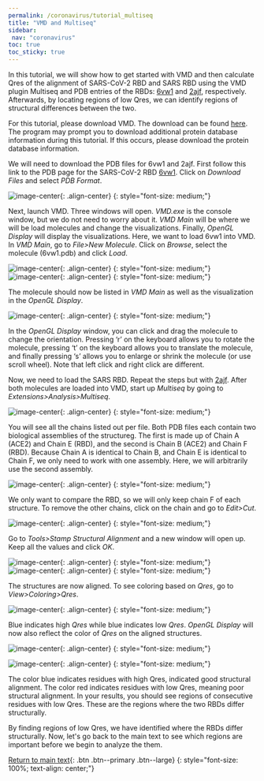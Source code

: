 ```yaml
---
permalink: /coronavirus/tutorial_multiseq
title: "VMD and Multiseq"
sidebar: 
 nav: "coronavirus"
toc: true
toc_sticky: true
---
```


In this tutorial, we will show how to get started with VMD and then calculate Qres of the alignment of SARS-CoV-2 RBD and SARS RBD using the VMD plugin Multiseq and PDB entries of the RBDs: <a href="https://www.rcsb.org/structure/6vw1" target="_blank">6vw1</a> and <a href="https://www.rcsb.org/structure/2ajf" target="_blank">2ajf</a>, respectively. Afterwards, by locating regions of low Qres, we can identify regions of structural differences between the two.

For this tutorial, please download VMD. The download can be found <a href="https://www.ks.uiuc.edu/Development/Download/download.cgi?PackageName=VMD" target="_blank">here</a>. The program may prompt you to download additional protein database information during this tutorial. If this occurs, please download the protein database information.

We will need to download the PDB files for 6vw1 and 2ajf. First follow this link to the PDB page for the SARS-CoV-2 RBD <a href="https://www.rcsb.org/structure/6vw1" target="_blank">6vw1</a>. Click on *Download Files* and select *PDB Format*.

![image-center](../assets/images/Ridge0.png){: .align-center}
{: style="font-size: medium;"}

Next, launch VMD. Three windows will open. *VMD.exe* is the console window, but we do not need to worry about it. *VMD Main* will be where we will be load molecules and change the visualizations. Finally, *OpenGL Display* will display the visualizations. Here, we want to load 6vw1 into VMD. In *VMD Main*, go to *File>New Molecule*. Click on *Browse*, select the molecule (6vw1.pdb) and click *Load*.

![image-center](../assets/images/Ridge1.png){: .align-center}
{: style="font-size: medium;"}
![image-center](../assets/images/Ridge2.png){: .align-center}
{: style="font-size: medium;"}

The molecule should now be listed in *VMD Main* as well as the visualization in the *OpenGL Display*.

![image-center](../assets/images/Ridge3.png){: .align-center}
{: style="font-size: medium;"}

In the *OpenGL Display* window, you can click and drag the molecule to change the orientation. Pressing ‘r’ on the keyboard allows you to rotate the molecule, pressing ‘t’ on the keyboard allows you to translate the molecule, and finally pressing ‘s’ allows you to enlarge or shrink the molecule (or use scroll wheel). Note that left click and right click are different.

Now, we need to load the SARS RBD. Repeat the steps but with <a href="https://www.rcsb.org/structure/2ajf" target="_blank">2ajf</a>. After both molecules are loaded into VMD, start up *Multiseq* by going to *Extensions>Analysis>Multiseq*.

![image-center](../assets/images/Qres1.png){: .align-center}
{: style="font-size: medium;"}

You will see all the chains listed out per file. Both PDB files each contain two biological assemblies of the structureg. The first is made up of Chain A (ACE2) and Chain E (RBD), and the second is Chain B (ACE2) and Chain F (RBD). Because Chain A is identical to Chain B, and Chain E is identical to Chain F, we only need to work with one assembly. Here, we will arbitrarily use the second assembly.

![image-center](../assets/images/Qres2.png){: .align-center}
{: style="font-size: medium;"}

We only want to compare the RBD, so we will only keep chain F of each structure. To remove the other chains, click on the chain and go to *Edit>Cut*.

![image-center](../assets/images/Qres3.png){: .align-center}
{: style="font-size: medium;"}

Go to *Tools>Stamp Structural Alignment* and a new window will open up. Keep all the values and click *OK*.

![image-center](../assets/images/Qres4.png){: .align-center}
{: style="font-size: medium;"}
![image-center](../assets/images/Qres5.png){: .align-center}
{: style="font-size: medium;"}

The structures are now aligned. To see coloring based on *Qres*, go to *View>Coloring>Qres*.

![image-center](../assets/images/Qres6.png){: .align-center}
{: style="font-size: medium;"}

Blue indicates high *Qres* while blue indicates low *Qres*. *OpenGL Display* will now also reflect the color of *Qres* on the aligned structures. 

![image-center](../assets/images/Qres7.png){: .align-center}
{: style="font-size: medium;"}

![image-center](../assets/images/Qres8.png){: .align-center}
{: style="font-size: medium;"}

The color blue indicates residues with high Qres, indicated good structural alignment. The color red indicates residues with low Qres, meaning poor structural alignment. In your results, you should see regions of consecutive residues with low Qres. These are the regions where the two RBDs differ structurally.

By finding regions of low Qres, we have identified where the RBDs differ structurally. Now, let's go back to the main text to see which regions are important before we begin to analyze the them.

[Return to main text](multiseq){: .btn .btn--primary .btn--large}
{: style="font-size: 100%; text-align: center;"}

